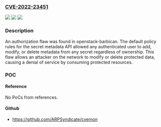### [CVE-2022-23451](https://cve.mitre.org/cgi-bin/cvename.cgi?name=CVE-2022-23451)
![](https://img.shields.io/static/v1?label=Product&message=openstack%2Fbarbican&color=blue)
![](https://img.shields.io/static/v1?label=Version&message=n%2Fa&color=blue)
![](https://img.shields.io/static/v1?label=Vulnerability&message=CWE-863%20-%20Incorrect%20Authorization.&color=brighgreen)

### Description

An authorization flaw was found in openstack-barbican. The default policy rules for the secret metadata API allowed any authenticated user to add, modify, or delete metadata from any secret regardless of ownership. This flaw allows an attacker on the network to modify or delete protected data, causing a denial of service by consuming protected resources.

### POC

#### Reference
No PoCs from references.

#### Github
- https://github.com/ARPSyndicate/cvemon

